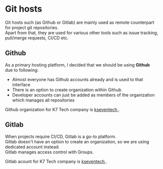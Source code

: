 # Git hosts

Git hosts such (as Github or Gitlab) are mainly used as remote counterpart for project git repositories.   
Apart from that, they are used for various other tools such as issue tracking, pull/merge requests, CI/CD etc.

## Github

As a primary hosting platform, I decided that we should be using **Github** due to following:

- Almost everyone has Github accounts already and is used to that interface
- There is an option to create organization within Github
- Developer accounts can just be added as members of the organization which manages all repositories

Github organization for K7 Tech company is [ kseventech ]( https://github.com/kseventech ).

## Gitlab

When projects require CI/CD, Gitlab is a go-to platform.   
Gitlab doesn't have an option to create an organization, so we are using dedicated account instead.  
Gitlab manages access control with Groups.  

Gitlab acount for K7 Tech company is [ kseventech ]( https://gitlab.com/kseventech ).	 

